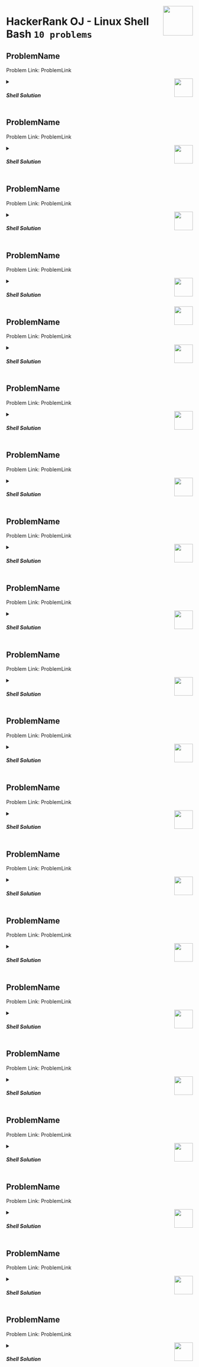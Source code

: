 <a href="/level-1/hackerrank/python/solutions/bash.md"><img align="right" width="80" src="/logos/hackerrank.png"></img></a>

# HackerRank OJ - Linux Shell <br> Bash `10 problems`

## ProblemName
Problem Link: ProblemLink

<a href="/level-1/hackerrank/linux-shell/solutions/bash.md"><img align="right" width="50" src="https://github.com/cs-MohamedAyman/cs-MohamedAyman/blob/master/repos-logos/shell.png"></img></a>
<details>
    <summary><h5>Shell Solution</h5></summary>

```shell

```

</details>

## ProblemName
Problem Link: ProblemLink

<a href="/level-1/hackerrank/linux-shell/solutions/bash.md"><img align="right" width="50" src="https://github.com/cs-MohamedAyman/cs-MohamedAyman/blob/master/repos-logos/shell.png"></img></a>
<details>
    <summary><h5>Shell Solution</h5></summary>

```shell

```

</details>

## ProblemName
Problem Link: ProblemLink

<a href="/level-1/hackerrank/linux-shell/solutions/bash.md"><img align="right" width="50" src="https://github.com/cs-MohamedAyman/cs-MohamedAyman/blob/master/repos-logos/shell.png"></img></a>
<details>
    <summary><h5>Shell Solution</h5></summary>

```shell

```

</details>

## ProblemName
Problem Link: ProblemLink

<a href="/level-1/hackerrank/linux-shell/solutions/bash.md"><img align="right" width="50" src="https://github.com/cs-MohamedAyman/cs-MohamedAyman/blob/master/repos-logos/shell.png"></img></a>
<details>
    <summary><h5>Shell Solution</h5></summary>

```shell

```

</details>
<a href="/level-1/hackerrank/linux-shell/solutions/bash.md"><img align="right" width="50" src="https://github.com/cs-MohamedAyman/cs-MohamedAyman/blob/master/repos-logos/cpp.png"></img></a>

## ProblemName
Problem Link: ProblemLink

<a href="/level-1/hackerrank/linux-shell/solutions/bash.md"><img align="right" width="50" src="https://github.com/cs-MohamedAyman/cs-MohamedAyman/blob/master/repos-logos/shell.png"></img></a>
<details>
    <summary><h5>Shell Solution</h5></summary>

```shell

```

</details>

## ProblemName
Problem Link: ProblemLink

<a href="/level-1/hackerrank/linux-shell/solutions/bash.md"><img align="right" width="50" src="https://github.com/cs-MohamedAyman/cs-MohamedAyman/blob/master/repos-logos/shell.png"></img></a>
<details>
    <summary><h5>Shell Solution</h5></summary>

```shell

```

</details>

## ProblemName
Problem Link: ProblemLink

<a href="/level-1/hackerrank/linux-shell/solutions/bash.md"><img align="right" width="50" src="https://github.com/cs-MohamedAyman/cs-MohamedAyman/blob/master/repos-logos/shell.png"></img></a>
<details>
    <summary><h5>Shell Solution</h5></summary>

```shell

```

</details>

## ProblemName
Problem Link: ProblemLink

<a href="/level-1/hackerrank/linux-shell/solutions/bash.md"><img align="right" width="50" src="https://github.com/cs-MohamedAyman/cs-MohamedAyman/blob/master/repos-logos/shell.png"></img></a>
<details>
    <summary><h5>Shell Solution</h5></summary>

```shell

```

</details>

## ProblemName
Problem Link: ProblemLink

<a href="/level-1/hackerrank/linux-shell/solutions/bash.md"><img align="right" width="50" src="https://github.com/cs-MohamedAyman/cs-MohamedAyman/blob/master/repos-logos/shell.png"></img></a>
<details>
    <summary><h5>Shell Solution</h5></summary>

```shell

```

</details>

## ProblemName
Problem Link: ProblemLink

<a href="/level-1/hackerrank/linux-shell/solutions/bash.md"><img align="right" width="50" src="https://github.com/cs-MohamedAyman/cs-MohamedAyman/blob/master/repos-logos/shell.png"></img></a>
<details>
    <summary><h5>Shell Solution</h5></summary>

```shell

```

</details>

## ProblemName
Problem Link: ProblemLink

<a href="/level-1/hackerrank/linux-shell/solutions/bash.md"><img align="right" width="50" src="https://github.com/cs-MohamedAyman/cs-MohamedAyman/blob/master/repos-logos/shell.png"></img></a>
<details>
    <summary><h5>Shell Solution</h5></summary>

```shell

```

</details>

## ProblemName
Problem Link: ProblemLink

<a href="/level-1/hackerrank/linux-shell/solutions/bash.md"><img align="right" width="50" src="https://github.com/cs-MohamedAyman/cs-MohamedAyman/blob/master/repos-logos/shell.png"></img></a>
<details>
    <summary><h5>Shell Solution</h5></summary>

```shell

```

</details>

## ProblemName
Problem Link: ProblemLink

<a href="/level-1/hackerrank/linux-shell/solutions/bash.md"><img align="right" width="50" src="https://github.com/cs-MohamedAyman/cs-MohamedAyman/blob/master/repos-logos/shell.png"></img></a>
<details>
    <summary><h5>Shell Solution</h5></summary>

```shell

```

</details>

## ProblemName
Problem Link: ProblemLink

<a href="/level-1/hackerrank/linux-shell/solutions/bash.md"><img align="right" width="50" src="https://github.com/cs-MohamedAyman/cs-MohamedAyman/blob/master/repos-logos/shell.png"></img></a>
<details>
    <summary><h5>Shell Solution</h5></summary>

```shell

```

</details>

## ProblemName
Problem Link: ProblemLink

<a href="/level-1/hackerrank/linux-shell/solutions/bash.md"><img align="right" width="50" src="https://github.com/cs-MohamedAyman/cs-MohamedAyman/blob/master/repos-logos/shell.png"></img></a>
<details>
    <summary><h5>Shell Solution</h5></summary>

```shell

```

</details>

## ProblemName
Problem Link: ProblemLink

<a href="/level-1/hackerrank/linux-shell/solutions/bash.md"><img align="right" width="50" src="https://github.com/cs-MohamedAyman/cs-MohamedAyman/blob/master/repos-logos/shell.png"></img></a>
<details>
    <summary><h5>Shell Solution</h5></summary>

```shell

```

</details>

## ProblemName
Problem Link: ProblemLink

<a href="/level-1/hackerrank/linux-shell/solutions/bash.md"><img align="right" width="50" src="https://github.com/cs-MohamedAyman/cs-MohamedAyman/blob/master/repos-logos/shell.png"></img></a>
<details>
    <summary><h5>Shell Solution</h5></summary>

```shell

```

</details>

## ProblemName
Problem Link: ProblemLink

<a href="/level-1/hackerrank/linux-shell/solutions/bash.md"><img align="right" width="50" src="https://github.com/cs-MohamedAyman/cs-MohamedAyman/blob/master/repos-logos/shell.png"></img></a>
<details>
    <summary><h5>Shell Solution</h5></summary>

```shell

```

</details>

## ProblemName
Problem Link: ProblemLink

<a href="/level-1/hackerrank/linux-shell/solutions/bash.md"><img align="right" width="50" src="https://github.com/cs-MohamedAyman/cs-MohamedAyman/blob/master/repos-logos/shell.png"></img></a>
<details>
    <summary><h5>Shell Solution</h5></summary>

```shell

```

</details>

## ProblemName
Problem Link: ProblemLink

<a href="/level-1/hackerrank/linux-shell/solutions/bash.md"><img align="right" width="50" src="https://github.com/cs-MohamedAyman/cs-MohamedAyman/blob/master/repos-logos/shell.png"></img></a>
<details>
    <summary><h5>Shell Solution</h5></summary>

```shell

```

</details>
